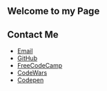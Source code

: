 
	
## Welcome to my Page








## Contact Me
<body>
		<footer>
    		<ul>
        		<li><a href="http://mailto:deysi-ramirez@hotmail.com">Email</a></li>
        		<li><a href="https://github.com/DeysiR">GitHub</a></li>
			<li><a href="https://www.freecodecamp.org/deysir">FreeCodeCamp</a></li>
			<li><a href="https://www.codewars.com/dashboard">CodeWars</a></li>
			<li><a href="https://codepen.io/Deysi/">Codepen</a></li>
			</ul>
		</footer>
</body>



